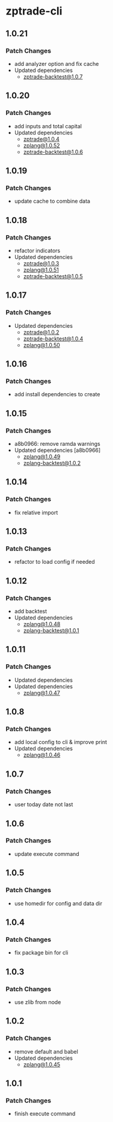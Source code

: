 # zptrade-cli

## 1.0.21

### Patch Changes

- add analyzer option and fix cache
- Updated dependencies
  - zptrade-backtest@1.0.7

## 1.0.20

### Patch Changes

- add inputs and total capital
- Updated dependencies
  - zptrade@1.0.4
  - zplang@1.0.52
  - zptrade-backtest@1.0.6

## 1.0.19

### Patch Changes

- update cache to combine data

## 1.0.18

### Patch Changes

- refactor indicators
- Updated dependencies
  - zptrade@1.0.3
  - zplang@1.0.51
  - zptrade-backtest@1.0.5

## 1.0.17

### Patch Changes

- Updated dependencies
  - zptrade@1.0.2
  - zptrade-backtest@1.0.4
  - zplang@1.0.50

## 1.0.16

### Patch Changes

- add install dependencies to create

## 1.0.15

### Patch Changes

- a8b0966: remove ramda warnings
- Updated dependencies [a8b0966]
  - zplang@1.0.49
  - zplang-backtest@1.0.2

## 1.0.14

### Patch Changes

- fix relative import

## 1.0.13

### Patch Changes

- refactor to load config if needed

## 1.0.12

### Patch Changes

- add backtest
- Updated dependencies
  - zplang@1.0.48
  - zplang-backtest@1.0.1

## 1.0.11

### Patch Changes

- Updated dependencies
- Updated dependencies
  - zplang@1.0.47

## 1.0.8

### Patch Changes

- add local config to cli & improve print
- Updated dependencies
  - zplang@1.0.46

## 1.0.7

### Patch Changes

- user today date not last

## 1.0.6

### Patch Changes

- update execute command

## 1.0.5

### Patch Changes

- use homedir for config and data dir

## 1.0.4

### Patch Changes

- fix package bin for cli

## 1.0.3

### Patch Changes

- use zlib from node

## 1.0.2

### Patch Changes

- remove default and babel
- Updated dependencies
  - zplang@1.0.45

## 1.0.1

### Patch Changes

- finish execute command
